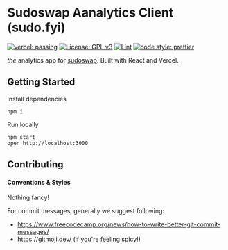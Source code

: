 # Sudoswap Aanalytics Client (sudo.fyi)

[![vercel: passing](https://camo.githubusercontent.com/c5f853d69a13350f160a5f812a5665e94de3f09586c08d92b5f1308582cb59cb/68747470733a2f2f76657263656c62616467652e76657263656c2e6170702f6170692f646174656a65722f76657263656c2d6261646765)](https://github.com/SudoGang/sudoswap-analytics-app/deployments/activity_log?environment=Production)
[![License: GPL v3](https://img.shields.io/badge/License-GPLv3-blue.svg)](https://www.gnu.org/licenses/gpl-3.0)
[![Lint](https://github.com/SudoGang/sudoswap-analytics-app/actions/workflows/lint.yml/badge.svg?branch=main)](https://github.com/SudoGang/sudoswap-analytics-app/actions/workflows/lint.yml)
[![code style: prettier](https://img.shields.io/badge/code_style-prettier-ff69b4.svg)](https://github.com/prettier/prettier)

_the_ analytics app for [sudoswap](https://sudoswap.xyz). Built with React and Vercel.

## Getting Started

Install dependencies

```
npm i
```

Run locally

```
npm start
open http://localhost:3000
```

## Contributing

#### Conventions & Styles

Nothing fancy!

For commit messages, generally we suggest following:

- https://www.freecodecamp.org/news/how-to-write-better-git-commit-messages/
- https://gitmoji.dev/ (if you're feeling spicy!)
